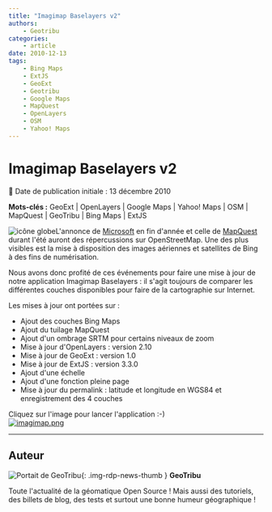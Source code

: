 ```yaml
---
title: "Imagimap Baselayers v2"
authors:
    - Geotribu
categories:
    - article
date: 2010-12-13
tags:
    - Bing Maps
    - ExtJS
    - GeoExt
    - Geotribu
    - Google Maps
    - MapQuest
    - OpenLayers
    - OSM
    - Yahoo! Maps
---
```


# Imagimap Baselayers v2

:calendar: Date de publication initiale : 13 décembre 2010

**Mots-clés :** GeoExt | OpenLayers | Google Maps | Yahoo! Maps | OSM | MapQuest | GeoTribu | Bing Maps | ExtJS

![icône globe](https://cdn.geotribu.fr/img/internal/icons-rdp-news/world.png)L'annonce de [Microsoft](http://www.bing.com/community/site_blogs/b/maps/archive/2010/11/23/bing-engages-open-maps-community.aspx) en fin d'année et celle de [MapQuest](http://blog.mapquest.com/) durant l'été auront des répercussions sur OpenStreetMap. Une des plus visibles est la mise à disposition des images aériennes et satellites de Bing à des fins de numérisation.

Nous avons donc profité de ces événements pour faire une mise à jour de notre application Imagimap Baselayers : il s'agit toujours de comparer les différentes couches disponibles pour faire de la cartographie sur Internet.

Les mises à jour ont portées sur :

* Ajout des couches Bing Maps
* Ajout du tuilage MapQuest
* Ajout d'un ombrage SRTM pour certains niveaux de zoom
* Mise à jour d'OpenLayers : version 2.10
* Mise à jour de GeoExt : version 1.0
* Mise à jour de ExtJS : version 3.3.0
* Ajout d'une échelle
* Ajout d'une fonction pleine page
* Mise à jour du permalink : latitude et longitude en WGS84 et enregistrement des 4 couches

Cliquez sur l'image pour lancer l'application :-)  
[![imagimap.png](https://cdn.geotribu.fr/img/Blog/imagimap-baselayersv2.png)](http://geotribu.net/applications/baselayers/index.php)

----

## Auteur

![Portait de GeoTribu](https://cdn.geotribu.fr/img/internal/charte/geotribu_logo_64x64.png){: .img-rdp-news-thumb }
**GeoTribu**

Toute l'actualité de la géomatique Open Source ! Mais aussi des tutoriels, des billets de blog, des tests et surtout une bonne humeur géographique !
